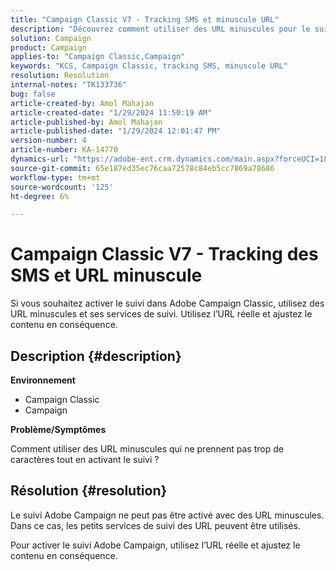 ```yaml
---
title: "Campaign Classic V7 - Tracking SMS et minuscule URL"
description: "Découvrez comment utiliser des URL minuscules pour le suivi dans Adobe Campaign Classic v7."
solution: Campaign
product: Campaign
applies-to: "Campaign Classic,Campaign"
keywords: "KCS, Campaign Classic, tracking SMS, minuscule URL"
resolution: Resolution
internal-notes: "TK133736"
bug: false
article-created-by: Amol Mahajan
article-created-date: "1/29/2024 11:50:19 AM"
article-published-by: Amol Mahajan
article-published-date: "1/29/2024 12:01:47 PM"
version-number: 4
article-number: KA-14770
dynamics-url: "https://adobe-ent.crm.dynamics.com/main.aspx?forceUCI=1&pagetype=entityrecord&etn=knowledgearticle&id=6851d290-9cbe-ee11-9079-6045bd0061cb"
source-git-commit: 65e187ed35ec76caa72578c84eb5cc7869a78686
workflow-type: tm+mt
source-wordcount: '125'
ht-degree: 6%

---
```


# Campaign Classic V7 - Tracking des SMS et URL minuscule


Si vous souhaitez activer le suivi dans Adobe Campaign Classic, utilisez des URL minuscules et ses services de suivi. Utilisez l’URL réelle et ajustez le contenu en conséquence.

## Description {#description}


<b>Environnement</b>

- Campaign Classic
- Campaign




<b>Problème/Symptômes</b>

Comment utiliser des URL minuscules qui ne prennent pas trop de caractères tout en activant le suivi ?


## Résolution {#resolution}


Le suivi Adobe Campaign ne peut pas être activé avec des URL minuscules. Dans ce cas, les petits services de suivi des URL peuvent être utilisés.

Pour activer le suivi Adobe Campaign, utilisez l’URL réelle et ajustez le contenu en conséquence.


